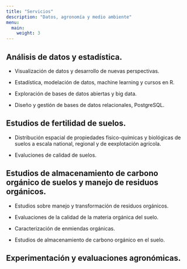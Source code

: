```yaml
---
title: "Servicios"
description: "Datos, agronomía y medio ambiente"
menu:
  main:
    weight: 3
---
```


 
## Análisis de datos y estadística.

* Visualización de datos y desarrollo de nuevas perspectivas.

* Estadística, modelación de datos, machine learning y cursos en R.


* Exploración de bases de datos abiertas y big data.

* Diseño y gestión de bases de datos relacionales, PostgreSQL.


## Estudios de fertilidad de suelos.

* Distribución espacial de propiedades físico-químicas y biológicas de suelos a escala national, regional y de eexplotación agrícola.

* Evaluciones de calidad de suelos.


## Estudios de almacenamiento de carbono orgánico de suelos y manejo de residuos orgánicos.

* Estudios sobre manejo y transformación de residuos orgánicos.

* Evaluaciones de la calidad de la materia orgánica del suelo.

* Caracterización de enmiendas orgánicas.

* Estudios de almacenamiento de carbono orgánico en el suelo.

## Experimentación y evaluaciones agronómicas.